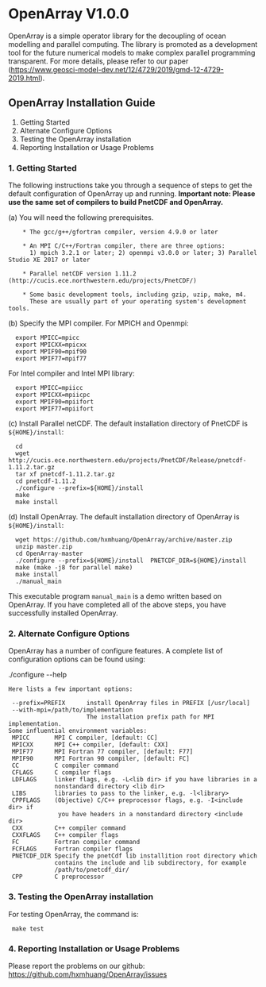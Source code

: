 # OpenArray V1.0.0
OpenArray is a simple operator library for the decoupling of ocean modelling and parallel computing. The library is promoted as a development tool for the future numerical models to make complex parallel programming transparent. For more details, please refer to our paper (https://www.geosci-model-dev.net/12/4729/2019/gmd-12-4729-2019.html).

## OpenArray Installation Guide

1.  Getting Started
2.  Alternate Configure Options
3.  Testing the OpenArray installation
4.  Reporting Installation or Usage Problems


### 1. Getting Started

The following instructions take you through a sequence of steps to get the default configuration of OpenArray up and running. **Important note: Please use the same set of compilers to build PnetCDF and OpenArray.** 

(a) You will need the following prerequisites.

```shell
    * The gcc/g++/gfortran compiler, version 4.9.0 or later

    * An MPI C/C++/Fortran compiler, there are three options:
      1) mpich 3.2.1 or later; 2) openmpi v3.0.0 or later; 3) Parallel Studio XE 2017 or later

    * Parallel netCDF version 1.11.2 (http://cucis.ece.northwestern.edu/projects/PnetCDF/)

    * Some basic development tools, including gzip, uzip, make, m4. 
      These are usually part of your operating system's development tools.
```

(b) Specify the MPI compiler.
    For MPICH and Openmpi:

      export MPICC=mpicc  
      export MPICXX=mpicxx  
      export MPIF90=mpif90  
      export MPIF77=mpif77  

   For Intel compiler and Intel MPI library:

      export MPICC=mpiicc  
      export MPICXX=mpiicpc  
      export MPIF90=mpiifort  
      export MPIF77=mpiifort  


(c) Install Parallel netCDF. The default installation directory of PnetCDF is `${HOME}/install`:
     
      cd
      wget http://cucis.ece.northwestern.edu/projects/PnetCDF/Release/pnetcdf-1.11.2.tar.gz
      tar xf pnetcdf-1.11.2.tar.gz
      cd pnetcdf-1.11.2
      ./configure --prefix=${HOME}/install  
      make 
      make install 


(d) Install OpenArray. The default installation directory of OpenArray is `${HOME}/install`:

      wget https://github.com/hxmhuang/OpenArray/archive/master.zip
      unzip master.zip
      cd OpenArray-master
      ./configure --prefix=${HOME}/install  PNETCDF_DIR=${HOME}/install   
      make (make -j8 for parallel make)
      make install
      ./manual_main

   This executable program `manual_main` is a demo written based on OpenArray.
   If you have completed all of the above steps, you have successfully installed OpenArray.
      

### 2. Alternate Configure Options

OpenArray has a number of configure features.  A complete list of configuration
options can be found using:

   ./configure --help

    Here lists a few important options:

     --prefix=PREFIX      install OpenArray files in PREFIX [/usr/local]
     --with-mpi=/path/to/implementation
                          The installation prefix path for MPI implementation.
    Some influential environment variables:
     MPICC       MPI C compiler, [default: CC]
     MPICXX      MPI C++ compiler, [default: CXX]
     MPIF77      MPI Fortran 77 compiler, [default: F77]
     MPIF90      MPI Fortran 90 compiler, [default: FC]
     CC          C compiler command
     CFLAGS      C compiler flags
     LDFLAGS     linker flags, e.g. -L<lib dir> if you have libraries in a
                 nonstandard directory <lib dir>
     LIBS        libraries to pass to the linker, e.g. -l<library>
     CPPFLAGS    (Objective) C/C++ preprocessor flags, e.g. -I<include dir> if
                  you have headers in a nonstandard directory <include dir>
     CXX         C++ compiler command
     CXXFLAGS    C++ compiler flags
     FC          Fortran compiler command
     FCFLAGS     Fortran compiler flags
     PNETCDF_DIR Specify the pnetCdf lib installition root directory which
                 contains the include and lib subdirectory, for example
                 /path/to/pnetcdf_dir/
     CPP         C preprocessor


### 3. Testing the OpenArray installation

For testing OpenArray, the command is:
      
     make test

### 4. Reporting Installation or Usage Problems

Please report the problems on our github: https://github.com/hxmhuang/OpenArray/issues



